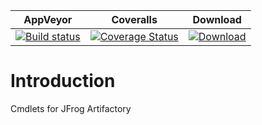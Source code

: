 ﻿| AppVeyor | Coveralls | Download |
| :------: | :-------: | :------: |
| [![Build status](https://ci.appveyor.com/api/projects/status/u98srd5n3mg0gf8u?svg=true)](https://ci.appveyor.com/project/nicholasdille/powershell-artifactory) | [![Coverage Status](https://coveralls.io/repos/github/nicholasdille/PowerShell-Artifactory/badge.svg?branch=master)](https://coveralls.io/github/nicholasdille/PowerShell-Artifactory?branch=master) | [![Download](https://img.shields.io/badge/powershellgallery-Artifactory-blue.svg)](https://www.powershellgallery.com/packages/Artifactory/)

# Introduction

Cmdlets for JFrog Artifactory